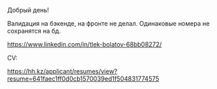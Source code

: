 Добрый день!

Валидация на бэкенде, на фронте не делал.
Одинаковые номера не сохранятся на бд.

https://www.linkedin.com/in/tlek-bolatov-68bb08272/

CV:

https://hh.kz/applicant/resumes/view?resume=641faec1ff0d0cb1570039ed1f504831774575